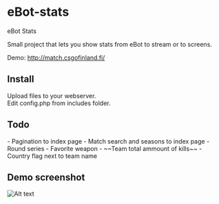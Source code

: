 # eBot-stats
eBot Stats

Small project that lets you show stats from eBot to stream or to screens.

Demo: http://match.csgofinland.fi/

<h2>Install</h2>

Upload files to your webserver. <br />
Edit config.php from includes folder.

<h2>Todo</h2>
- Pagination to index page
- Match search and seasons to index page
- Round series
- Favorite weapon
- ~~Team total ammount of kills~~
- Country flag next to team name

<h2>Demo screenshot</h2>

![Alt text](/Screens/screen2.jpg?raw=true "Screenshot from OBS")
